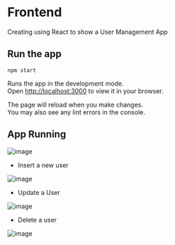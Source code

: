 # Frontend

Creating using React to show a User Management App

## Run the app

`npm start`

Runs the app in the development mode.\
Open [http://localhost:3000](http://localhost:3000) to view it in your browser.

The page will reload when you make changes.\
You may also see any lint errors in the console.


## App Running

![image](https://github.com/Msabalza730/Tecnopac_test/assets/55921624/d3416458-1741-4c93-8968-5d34486b8b6f)


- Insert a new user
  
![image](https://github.com/Msabalza730/Tecnopac_test/assets/55921624/79d28e9a-2d82-4063-a059-8de736110dc2)

- Update a User
  
![image](https://github.com/Msabalza730/Tecnopac_test/assets/55921624/34627d4f-74b8-4282-83a9-a9da81c5ea1f)

- Delete a user
  
![image](https://github.com/Msabalza730/Tecnopac_test/assets/55921624/1c6e7f56-f0fb-4b3a-8f05-8aeef86efd5d)

